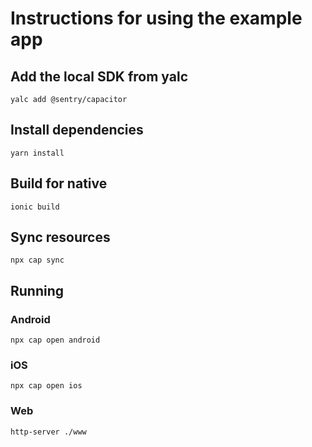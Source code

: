 # Instructions for using the example app

## Add the local SDK from yalc

`yalc add @sentry/capacitor`

## Install dependencies

`yarn install`

## Build for native

`ionic build`

## Sync resources

`npx cap sync`

## Running

### Android

`npx cap open android`

### iOS

`npx cap open ios`

### Web

`http-server ./www`
